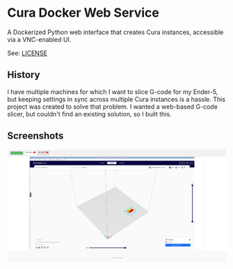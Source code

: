 # Cura Docker Web Service
A Dockerized Python web interface that creates Cura instances, accessible via a VNC-enabled UI.

See: [LICENSE](LICENSE)

## History
I have multiple machines for which I want to slice G-code for my Ender-5, but keeping settings in sync across multiple Cura instances is a hassle.
This project was created to solve that problem.
I wanted a web-based G-code slicer, but couldn't find an existing solution, so I built this.

## Screenshots
![screenshot_20240919_230749.png](documentation/screenshot_20240919_230749.png)
